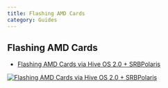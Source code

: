 ```yaml
---
title: Flashing AMD Cards
category: Guides
---
```


## Flashing AMD Cards
- <a href="https://www.youtube.com/watch?v=DyQbj45Hfvs">Flashing AMD Cards via Hive OS 2.0 + SRBPolaris</a>

<a href="http://www.youtube.com/watch?feature=player_embedded&v=DyQbj45Hfvs
" target="_blank"><img src="http://img.youtube.com/vi/DyQbj45Hfvs/0.jpg"
alt="Flashing AMD Cards via Hive OS 2.0 + SRBPolaris"/></a>
